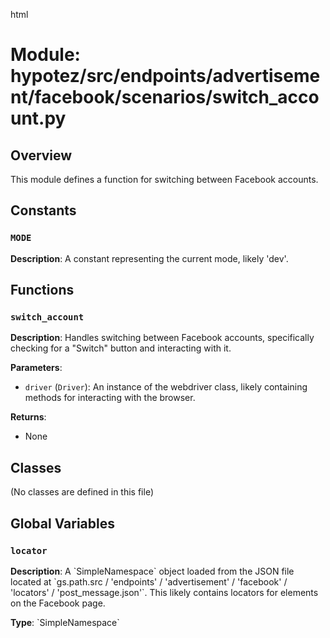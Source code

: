 html
<h1>Module: hypotez/src/endpoints/advertisement/facebook/scenarios/switch_account.py</h1>

<h2>Overview</h2>
<p>This module defines a function for switching between Facebook accounts.</p>

<h2>Constants</h2>

<h3><code>MODE</code></h3>
<p><strong>Description</strong>: A constant representing the current mode, likely 'dev'.</p>


<h2>Functions</h2>

<h3><code>switch_account</code></h3>

<p><strong>Description</strong>: Handles switching between Facebook accounts, specifically checking for a "Switch" button and interacting with it.</p>

<p><strong>Parameters</strong>:</p>
<ul>
  <li><code>driver</code> (<code>Driver</code>): An instance of the webdriver class, likely containing methods for interacting with the browser.</li>
</ul>

<p><strong>Returns</strong>:</p>
<ul>
  <li>None</li>
</ul>


<h2>Classes</h2>

(No classes are defined in this file)

<h2>Global Variables</h2>


<h3><code>locator</code></h3>
<p><strong>Description</strong>: A `SimpleNamespace` object loaded from the JSON file located at `gs.path.src / 'endpoints' / 'advertisement' / 'facebook' / 'locators' / 'post_message.json'`. This likely contains locators for elements on the Facebook page. </p>

<p><strong>Type</strong>: `SimpleNamespace`</p>



<!--
Possible improvements (depending on context):

- Add links to related modules or classes (if any exist).
- Expand the description of the `gs.path` variable and its usage context.
- Provide examples of how to use the `switch_account` function.
- Include the content of the 'post_message.json' file for context (if possible).
- Explain the functionality of the `execute_locator` method.
 -->